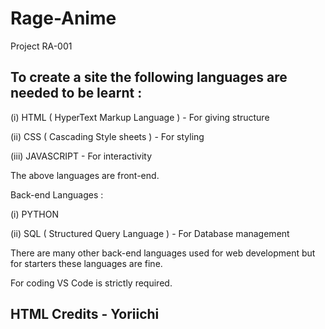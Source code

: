 # Rage-Anime
Project RA-001

## To create a site the following languages are needed to be learnt :

(i) HTML ( HyperText Markup Language ) - For giving structure

(ii) CSS ( Cascading Style sheets ) - For styling

(iii) JAVASCRIPT - For interactivity

The above languages are front-end.

Back-end Languages :

(i) PYTHON

(ii) SQL ( Structured Query Language ) - For Database management

There are many other back-end languages used for web development but for starters these languages are fine.

For coding VS Code is strictly required.

## HTML Credits - Yoriichi
